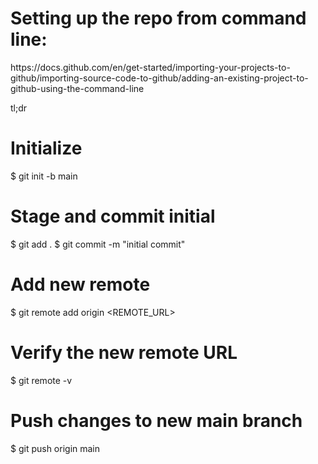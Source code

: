 <h1>Setting up the repo from command line:</h1>
https://docs.github.com/en/get-started/importing-your-projects-to-github/importing-source-code-to-github/adding-an-existing-project-to-github-using-the-command-line

tl;dr

# Initialize
$ git init -b main

# Stage and commit initial
$ git add .
$ git commit -m "initial commit"

# Add new remote
$ git remote add origin  <REMOTE_URL> 

# Verify the new remote URL
$ git remote -v

# Push changes to new main branch
$ git push origin main
